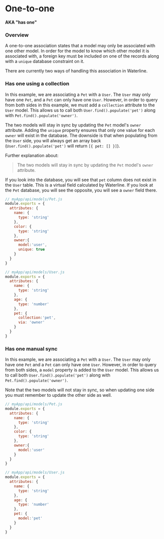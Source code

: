 # One-to-one

**AKA "has one"**

### Overview

A one-to-one association states that a model may only be associated with one other model. In order
for the model to know which other model it is associated with, a foreign key must be included on one of the
records along with a `unique` database constraint on it.

There are currently two ways of handling this association in Waterline.

### Has one using a collection

In this example, we are associating a `Pet` with a `User`. The `User` may only have one `Pet`, and a `Pet` can only have one `User`. However, in order to query from both sides in this example, we must add a `collection` attribute to the `User` model. This allows us to call both `User.find().populate('pet')` along with `Pet.find().populate('owner')`.

The two models will stay in sync by updating the `Pet` model's `owner` attribute. Adding the `unique` property ensures that only one value for each `owner` will exist in the database. The downside is that when populating from the `User` side, you will always get an array back (`User.find().populate('pet')` will return `[{ pet: [] }]`).

Further explanation about:

> The two models will stay in sync by updating the `Pet` model's `owner` attribute.

If you look into the database, you will see that `pet` column does not exist in the `User` table. This is a virtual field calculated by Waterline. If you look at the `Pet` database, you will see the opposite, you will see a `owner` field there.

```javascript
// myApp/api/models/Pet.js
module.exports = {
  attributes: {
    name: {
      type: 'string'
    },
    color: {
      type: 'string'
    },
    owner:{
      model:'user',
      unique: true
    }
  }
}
```

```javascript
// myApp/api/models/User.js
module.exports = {
  attributes: {
    name: {
      type: 'string'
    },
    age: {
      type: 'number'
    },
    pet: {
      collection:'pet',
      via: 'owner'
    }
  }
}
```

### Has one manual sync

In this example, we are associating a `Pet` with a `User`. The `User` may only have one `Pet` and a `Pet` can only have one `User`. However, in order to query from both sides, a `model` property is added to the `User` model. This allows us to call both `User.find().populate('pet')` along with `Pet.find().populate('owner')`.

Note that the two models will not stay in sync, so when updating one side you must remember to update the other side as well.

```javascript
// myApp/api/models/Pet.js
module.exports = {
  attributes: {
    name: {
      type: 'string'
    },
    color: {
      type: 'string'
    },
    owner:{
      model:'user'
    }
  }
}
```

```javascript
// myApp/api/models/User.js
module.exports = {
  attributes: {
    name: {
      type: 'string'
    },
    age: {
      type: 'number'
    },
    pet: {
      model:'pet'
    }
  }
}
```

<docmeta name="displayName" value="One-to-one">

